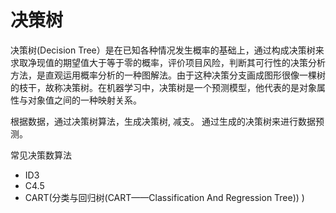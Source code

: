 # 决策树
决策树(Decision Tree）是在已知各种情况发生概率的基础上，通过构成决策树来求取净现值的期望值大于等于零的概率，评价项目风险，判断其可行性的决策分析方法，是直观运用概率分析的一种图解法。由于这种决策分支画成图形很像一棵树的枝干，故称决策树。在机器学习中，决策树是一个预测模型，他代表的是对象属性与对象值之间的一种映射关系。

根据数据，通过决策树算法，生成决策树, 减支。 通过生成的决策树来进行数据预测。

常见决策数算法
* ID3
* C4.5
* CART(分类与回归树(CART——Classification And Regression Tree)) )
